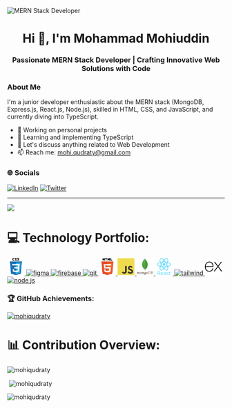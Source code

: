 
![MERN Stack Developer](https://pbs.twimg.com/profile_banners/1651954513874677760/1702112167/1080x360)


<h1 align="center">Hi 👋, I'm Mohammad Mohiuddin</h1>

<h3 align="center">Passionate MERN Stack Developer | Crafting Innovative Web Solutions with Code</h3>

### About Me

I'm a junior developer enthusiastic about the MERN stack (MongoDB, Express.js, React.js, Node.js), skilled in HTML, CSS, and JavaScript, and currently diving into TypeScript.

- 🔭 Working on personal projects
- 🌱 Learning and implementing TypeScript
- 💬 Let's discuss anything related to Web Development
- 📫 Reach me: mohi.qudraty@gmail.com 

### 🌐 Socials

[![LinkedIn](https://img.shields.io/badge/LinkedIn-%230077B5.svg?logo=linkedin&logoColor=white)](https://linkedin.com/in/mohiuddin-qudraty) [![Twitter](https://img.shields.io/badge/Twitter-%231DA1F2.svg?logo=Twitter&logoColor=white)](https://twitter.com/MohiQudraty) 

---
[![](https://visitcount.itsvg.in/api?id=mohiqudraty&icon=7&color=1)](https://visitcount.itsvg.in)
# 💻 Technology Portfolio:

<p align="left"> <a href="https://www.w3schools.com/css/" target="_blank" rel="noreferrer"> <img src="https://raw.githubusercontent.com/devicons/devicon/master/icons/css3/css3-original-wordmark.svg" alt="css3" width="40" height="40"/> </a> <a href="https://www.figma.com/" target="_blank" rel="noreferrer"> <img src="https://www.vectorlogo.zone/logos/figma/figma-icon.svg" alt="figma" width="40" height="40"/> </a> <a href="https://firebase.google.com/" target="_blank" rel="noreferrer"> <img src="https://www.vectorlogo.zone/logos/firebase/firebase-icon.svg" alt="firebase" width="40" height="40"/> </a> <a href="https://git-scm.com/" target="_blank" rel="noreferrer"> <img src="https://www.vectorlogo.zone/logos/git-scm/git-scm-icon.svg" alt="git" width="40" height="40"/> </a> <a href="https://www.w3.org/html/" target="_blank" rel="noreferrer"> <img src="https://raw.githubusercontent.com/devicons/devicon/master/icons/html5/html5-original-wordmark.svg" alt="html5" width="40" height="40"/> </a> <a href="https://developer.mozilla.org/en-US/docs/Web/JavaScript" target="_blank" rel="noreferrer"> <img src="https://raw.githubusercontent.com/devicons/devicon/master/icons/javascript/javascript-original.svg" alt="javascript" width="40" height="40"/> </a> <a href="https://www.mongodb.com/" target="_blank" rel="noreferrer"> <img src="https://raw.githubusercontent.com/devicons/devicon/master/icons/mongodb/mongodb-original-wordmark.svg" alt="mongodb" width="40" height="40"/> </a> <a href="https://reactjs.org/" target="_blank" rel="noreferrer"> <img src="https://raw.githubusercontent.com/devicons/devicon/master/icons/react/react-original-wordmark.svg" alt="react" width="40" height="40"/> </a> <a href="https://tailwindcss.com/" target="_blank" rel="noreferrer"> <img src="https://www.vectorlogo.zone/logos/tailwindcss/tailwindcss-icon.svg" alt="tailwind" width="40" height="40"/> </a> <a href="https://expressjs.com/" fill='%23ffffff' target="_blank" rel="noreferrer"> <img src="https://github.com/mohiqudraty/mohiqudraty/blob/main/expressjs_logo_icon.svg" alt="express js" width="40" height="40"/> </a> <a href="https://nodejs.org/en"  target="_blank" rel="noreferrer"> <img  src="https://nodejs.org/static/images/logo.svg" alt="node js" width="40" height="40"/> </a> </p>


<div>
  <h3 align="left"> 🏆 GitHub Achievements: </h3>
<p align="left"> <a href="https://github.com/ryo-ma/github-profile-trophy"><img src="https://github-profile-trophy.vercel.app/?username=mohiqudraty" alt="mohiqudraty" /></a> </p>
</div>

# 📊 Contribution Overview:
<p><img align="center" src="https://github-readme-streak-stats.herokuapp.com/?user=mohiqudraty&" alt="mohiqudraty" /></p>
<p>&nbsp;<img align="center" src="https://github-readme-stats.vercel.app/api?username=mohiqudraty&show_icons=true&locale=en" alt="mohiqudraty" /></p>
<p><img align="left" src="https://github-readme-stats.vercel.app/api/top-langs?username=mohiqudraty&show_icons=true&locale=en&layout=compact" alt="mohiqudraty" /></p>




